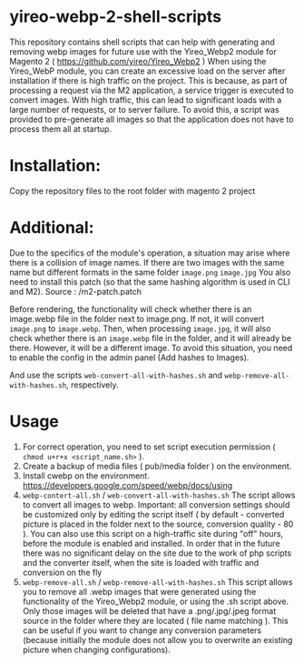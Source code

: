 # yireo-webp-2-shell-scripts
This repository contains shell scripts that can help with generating and removing webp images for future use with the Yireo_Webp2 module for Magento 2 ( https://github.com/yireo/Yireo_Webp2 )
When using the Yireo_WebP module, you can create an excessive load on the server after installation if there is high traffic on the project. This is because, as part of processing a request via the M2 application, a service trigger is executed to convert images.
With high traffic, this can lead to significant loads with a large number of requests, or to server failure.
To avoid this, a script was provided to pre-generate all images so that the application does not have to process them all at startup.

# Installation: 
Copy the repository files to the root folder with magento 2 project

# Additional:
Due to the specifics of the module's operation, a situation may arise where there is a collision of image names.
If there are two images with the same name but different formats in the same folder
`image.png`
`image.jpg`
You also need to install this patch (so that the same hashing algorithm is used in CLI and M2). Source : <repo-root>/m2-patch.patch

Before rendering, the functionality will check whether there is an image.webp file in the folder next to image.png. If not, it will convert `image.png` to `image.webp`.
Then, when processing `image.jpg`, it will also check whether there is an `image.webp` file in the folder, and it will already be there. However, it will be a different image.
To avoid this situation, you need to enable the config in the admin panel (Add hashes to Images).

And use the scripts `web-convert-all-with-hashes.sh` and `webp-remove-all-with-hashes.sh`, respectively.

# Usage 
1. For correct operation, you need to set script execution permission ( ```chmod u+r+x <script_name.sh>``` ).
2. Create a backup of media files ( pub/media folder ) on the environment.
3. Install cwebp on the environment. https://developers.google.com/speed/webp/docs/using
4. ```webp-contert-all.sh``` / ```web-convert-all-with-hashes.sh```
The script allows to convert all images to webp. Important: all conversion settings should be customized only by editing the script itself ( by default - converted picture is placed in the folder next to the source, conversion quality - 80 ).
You can also use this script on a high-traffic site during "off" hours, before the module is enabled and installed. In order that in the future there was no significant delay on the site due to the work of php scripts and the converter itself, when the site is loaded with traffic and conversion on the fly
5. ```webp-remove-all.sh``` / ```webp-remove-all-with-hashes.sh```
This script allows you to remove all .webp images that were generated using the functionality of the Yireo_Webp2 module, or using the .sh script above. Only those images will be deleted that have a .png/.jpg/.jpeg format source in the folder where they are located ( file name matching ).
This can be useful if you want to change any conversion parameters (because initially the module does not allow you to overwrite an existing picture when changing configurations).
